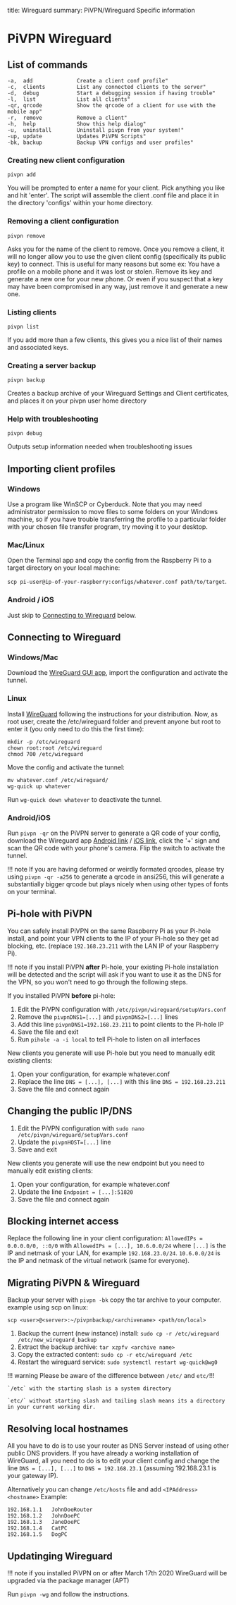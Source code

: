 title: Wireguard
summary: PiVPN/Wireguard Specific information

# PiVPN Wireguard

## List of commands

```
-a,  add              Create a client conf profile"
-c,  clients          List any connected clients to the server"
-d,  debug            Start a debugging session if having trouble"
-l,  list             List all clients"
-qr, qrcode           Show the qrcode of a client for use with the mobile app"
-r,  remove           Remove a client"
-h,  help             Show this help dialog"
-u,  uninstall        Uninstall pivpn from your system!"
-up, update           Updates PiVPN Scripts"
-bk, backup           Backup VPN configs and user profiles"
```

### Creating new client configuration

`pivpn add`

You will be prompted to enter a name for your client. Pick anything you like and hit 'enter'. The script will assemble the client .conf file and place it in the directory 'configs' within your home directory.

### Removing a client configuration

`pivpn remove`

Asks you for the name of the client to remove.  Once you remove a client, it will no longer allow you to use
the given client config (specifically its public key) to connect.  This is useful for many reasons but some ex:
You have a profile on a mobile phone and it was lost or stolen.  Remove its key and generate a new
one for your new phone.  Or even if you suspect that a key may have been compromised in any way,
just remove it and generate a new one.

### Listing clients

`pivpn list`

If you add more than a few clients, this gives you a nice list of their names and associated keys.

### Creating a server backup

`pivpn backup`

Creates a backup archive of your Wireguard Settings and Client certificates, and places it on your pivpn user home directory

### Help with troubleshooting

`pivpn debug`

Outputs setup information needed when troubleshooting issues


## Importing client profiles

### Windows

Use a program like WinSCP or Cyberduck. Note that you may need administrator permission to move files to some folders on your Windows machine, so if you have trouble transferring the profile to a particular folder with your chosen file transfer program, try moving it to your desktop.

### Mac/Linux

Open the Terminal app and copy the config from the Raspberry Pi to a target directory on your local machine:

`scp pi-user@ip-of-your-raspberry:configs/whatever.conf path/to/target`.

### Android / iOS

Just skip to [Connecting to Wireguard](wireguard.md#androidios) below.

## Connecting to Wireguard

### Windows/Mac

Download the [WireGuard GUI app](https://www.wireguard.com/install/), import the configuration and activate the tunnel.

### Linux

Install [WireGuard](https://www.wireguard.com/install/) following the instructions for your distribution. Now, as root user, create the /etc/wireguard folder and prevent anyone but root to enter it (you only need to do this the first time):
```
mkdir -p /etc/wireguard
chown root:root /etc/wireguard
chmod 700 /etc/wireguard
```
Move the config and activate the tunnel:
```
mv whatever.conf /etc/wireguard/
wg-quick up whatever
```
Run `wg-quick down whatever` to deactivate the tunnel.

### Android/iOS

Run `pivpn -qr` on the PiVPN server to generate a QR code of your config, download the Wireguard app [Android link](https://play.google.com/store/apps/details?id=com.wireguard.android) / [iOS link](https://apps.apple.com/it/app/wireguard/id1441195209), click the '+' sign and scan the QR code with your phone's camera. Flip the switch to activate the tunnel.

!!! note
    If you are having deformed or weirdly formated qrcodes, please try using `pivpn -qr -a256` to generate a qrcode in ansi256, this will generate a substantially bigger qrcode but plays nicely when using other types of fonts on your terminal.



## Pi-hole with PiVPN

You can safely install PiVPN on the same Raspberry Pi as your Pi-hole install, and point your VPN clients to the IP of your Pi-hole so they get ad blocking, etc. (replace `192.168.23.211` with the LAN IP of your Raspberry Pi).

!!! note
    if you install PiVPN **after** Pi-hole, your existing Pi-hole installation will be detected and the script will ask if you want to use it as the DNS for the VPN, so you won't need to go through the following steps.

If you installed PiVPN **before** pi-hole:

1. Edit the PiVPN configuration with `/etc/pivpn/wireguard/setupVars.conf`
2. Remove the `pivpnDNS1=[...]` and `pivpnDNS2=[...]` lines
3. Add this line `pivpnDNS1=192.168.23.211` to point clients to the Pi-hole IP
4. Save the file and exit
5. Run `pihole -a -i local` to tell Pi-hole to listen on all interfaces

New clients you generate will use Pi-hole but you need to manually edit existing clients:

1. Open your configuration, for example whatever.conf
2. Replace the line `DNS = [...], [...]` with this line `DNS = 192.168.23.211`
4. Save the file and connect again


## Changing the public IP/DNS

1. Edit the PiVPN configuration with `sudo nano /etc/pivpn/wireguard/setupVars.conf`
2. Update the `pivpnHOST=[...]` line
3. Save and exit

New clients you generate will use the new endpoint but you need to manually edit existing clients:

1. Open your configuration, for example whatever.conf
2. Update the line `Endpoint = [...]:51820`
3. Save the file and connect again

## Blocking internet access

Replace the following line in your client configuration: `AllowedIPs = 0.0.0.0/0, ::0/0` with `AllowedIPs = [...], 10.6.0.0/24` where `[...]` is the IP and netmask of your LAN, for example `192.168.23.0/24`. `10.6.0.0/24` is the IP and netmask of the virtual network (same for everyone).

## Migrating PiVPN & Wireguard

Backup your server with `pivpn -bk`
copy the tar archive to your computer.
example using scp on linux:

`scp <user>@<server>:~/pivpnbackup/<archivename> <path/on/local>`

1. Backup the current (new instance) install: `sudo cp -r /etc/wireguard /etc/new_wireguard_backup`  
2. Extract the backup archive: `tar xzpfv <archive name>`  
3. Copy the extracted content: `sudo cp -r etc/wireguard /etc`  
4. Restart the wireguard service: `sudo systemctl restart wg-quick@wg0`  

!!! warning
    Please be aware of the difference between `/etc/` and `etc/`!!!

    `/etc` with the starting slash is a system directory

    `etc/` without starting slash and tailing slash means its a directory in your current working dir.  

## Resolving local hostnames


All you have to do is to use your router as DNS Server instead of using other public DNS providers.
If you have already a working installation of WireGuard, all you need to do is to edit your client config and change the line `DNS = [...], [...]` to `DNS = 192.168.23.1` (assuming 192.168.23.1 is your gateway IP).

Alternatively you can change `/etc/hosts` file and add `<IPAddress> <hostname>`
Example:
```
192.168.1.1   JohnDoeRouter
192.168.1.2   JohnDoePC
192.168.1.3   JaneDoePC
192.168.1.4   CatPC
192.168.1.5   DogPC
```

## Updatinging Wireguard


!!! note
    if you installed PiVPN on or after March 17th 2020 WireGuard will be upgraded via the package manager (APT)

Run `pivpn -wg` and follow the instructions.
